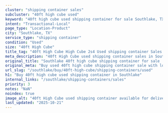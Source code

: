 ```yaml
---
cluster: "shipping container sales"
subcluster: "40ft high cube used"
keyword: "40ft high cube used shipping container for sale Southlake, TX"
intent: "Transactional-Local"
page_type: "Location-Product"
city: "Southlake, TX"
service_type: "shipping container"
condition: "Used"
size: "40ft High Cube"
title_tag: "40ft High Cube High Cube 2s4 Used shipping container Sales in Southlake | LC Container"
meta_description: "40ft High Cube used shipping container sales in Southlake. High cube containers with extra height. Fast delivery, competitive pricing. Serving shipping containers area. Quote ID: M0S. Call (214) 524-4168 for your free quote today."
original_title: "Southlake 40ft high cube shipping container for sale | LC"
original_meta: "Buy used 40ft high cube shipping container sale with local delivery in Southlake, TX. LC Container — local Since 2003. Request a fast quote today."
url_slug: "/southlake/buy/40ft-high-cube/shipping-containers/used"
h1: "Buy 40ft high cube used shipping container in Southlake"
internal_links: "/southlake/shipping-containers/sales"
priority: 3
notes: "NaN"
noindex: true
image_alt: "40ft High Cube used shipping container available for delivery in Southlake"
last_updated: "2025-10-21"
---
```


<!-- TODO: Add unique city/inventory copy, images, and internal links here. -->
